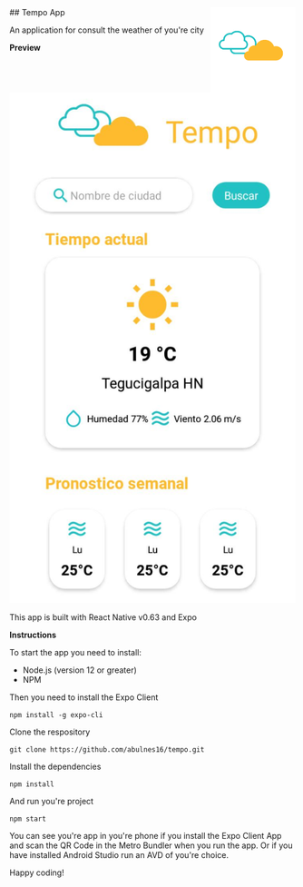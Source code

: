 
<img src="assets/img/tempo-logo-bg.png" height="150" align="right"/>
## Tempo App

An application for consult the weather of you're city

**Preview**
<img src="assets/img/tempo.jpeg">

This app is built with React Native v0.63 and Expo

**Instructions**

To start the app you need to install: 
- Node.js (version 12 or greater)
- NPM

Then you need to install the Expo Client

```
npm install -g expo-cli
```

Clone the respository
```
git clone https://github.com/abulnes16/tempo.git
```
Install the dependencies

```
npm install
```

And run you're project
```
npm start
```

You can see you're app in you're phone if you install the Expo Client App and scan the QR Code in the Metro Bundler when you run the app. Or if you have installed Android Studio run an AVD of you're choice.

Happy coding!


